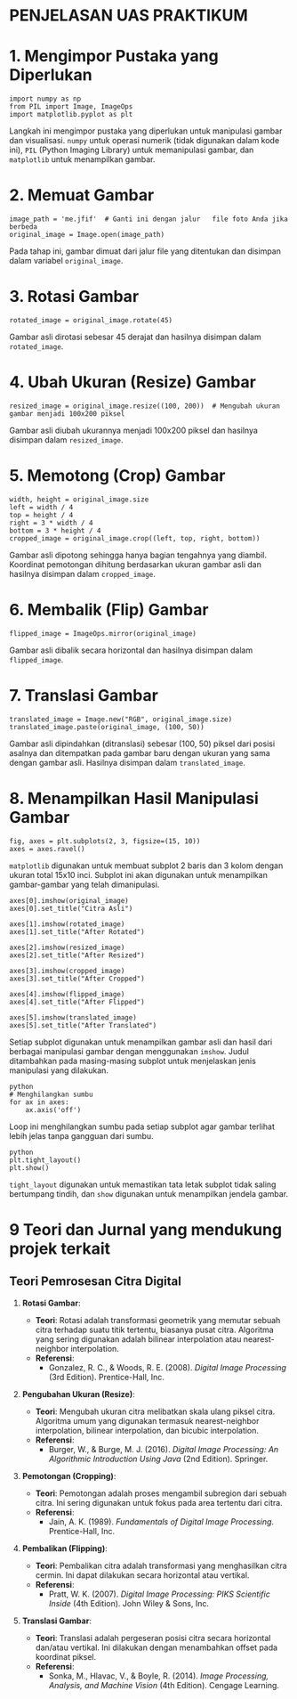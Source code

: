 
# PENJELASAN UAS PRAKTIKUM

# 1. **Mengimpor Pustaka yang Diperlukan**
    import numpy as np
    from PIL import Image, ImageOps
    import matplotlib.pyplot as plt

Langkah ini mengimpor pustaka yang diperlukan untuk manipulasi gambar dan visualisasi. `numpy` untuk operasi numerik (tidak digunakan dalam kode ini), `PIL` (Python Imaging Library) untuk memanipulasi gambar, dan `matplotlib` untuk menampilkan gambar.

# 2. **Memuat Gambar**
    image_path = 'me.jfif'  # Ganti ini dengan jalur   file foto Anda jika berbeda
    original_image = Image.open(image_path)
    
Pada tahap ini, gambar dimuat dari jalur file yang ditentukan dan disimpan dalam variabel `original_image`.

# 3. **Rotasi Gambar**
    rotated_image = original_image.rotate(45)
  
  Gambar asli dirotasi sebesar 45 derajat dan hasilnya disimpan dalam `rotated_image`.

# 4. **Ubah Ukuran (Resize) Gambar**
    resized_image = original_image.resize((100, 200))  # Mengubah ukuran gambar menjadi 100x200 piksel
    
Gambar asli diubah ukurannya menjadi 100x200 piksel dan hasilnya disimpan dalam `resized_image`.

# 5. **Memotong (Crop) Gambar**
    width, height = original_image.size
    left = width / 4
    top = height / 4
    right = 3 * width / 4
    bottom = 3 * height / 4
    cropped_image = original_image.crop((left, top, right, bottom))
    
  Gambar asli dipotong sehingga hanya bagian tengahnya yang diambil. Koordinat pemotongan dihitung berdasarkan ukuran gambar asli dan hasilnya disimpan dalam `cropped_image`.

# 6. **Membalik (Flip) Gambar**
    flipped_image = ImageOps.mirror(original_image)
    
Gambar asli dibalik secara horizontal dan hasilnya disimpan dalam `flipped_image`.

# 7. **Translasi Gambar**
    translated_image = Image.new("RGB", original_image.size)
    translated_image.paste(original_image, (100, 50))
    
Gambar asli dipindahkan (ditranslasi) sebesar (100, 50) piksel dari posisi asalnya dan ditempatkan pada gambar baru dengan ukuran yang sama dengan gambar asli. Hasilnya disimpan dalam `translated_image`.

# 8. **Menampilkan Hasil Manipulasi Gambar**
    fig, axes = plt.subplots(2, 3, figsize=(15, 10))
    axes = axes.ravel()
    
`matplotlib` digunakan untuk membuat subplot 2 baris dan 3 kolom dengan ukuran total 15x10 inci. Subplot ini akan digunakan untuk menampilkan gambar-gambar yang telah dimanipulasi.

    axes[0].imshow(original_image)
    axes[0].set_title("Citra Asli")

    axes[1].imshow(rotated_image)
    axes[1].set_title("After Rotated")

    axes[2].imshow(resized_image)
    axes[2].set_title("After Resized")

    axes[3].imshow(cropped_image)
    axes[3].set_title("After Cropped")

    axes[4].imshow(flipped_image)
    axes[4].set_title("After Flipped")

    axes[5].imshow(translated_image)
    axes[5].set_title("After Translated")

Setiap subplot digunakan untuk menampilkan gambar asli dan hasil dari berbagai manipulasi gambar dengan menggunakan `imshow`. Judul ditambahkan pada masing-masing subplot untuk menjelaskan jenis manipulasi yang dilakukan.

    python
    # Menghilangkan sumbu
    for ax in axes:
        ax.axis('off')
    
  Loop ini menghilangkan sumbu pada setiap subplot agar gambar terlihat lebih jelas tanpa gangguan dari sumbu.

    python
    plt.tight_layout()
    plt.show()
    
  `tight_layout` digunakan untuk memastikan tata letak subplot tidak saling bertumpang tindih, dan `show` digunakan untuk menampilkan jendela gambar.

# 9 Teori dan Jurnal yang mendukung projek terkait


## Teori Pemrosesan Citra Digital

1. **Rotasi Gambar**:
   - **Teori**: Rotasi adalah transformasi geometrik yang memutar sebuah citra terhadap suatu titik tertentu, biasanya pusat citra. Algoritma yang sering digunakan adalah bilinear interpolation atau nearest-neighbor interpolation.
   - **Referensi**: 
     - Gonzalez, R. C., & Woods, R. E. (2008). *Digital Image Processing* (3rd Edition). Prentice-Hall, Inc.

2. **Pengubahan Ukuran (Resize)**:
   - **Teori**: Mengubah ukuran citra melibatkan skala ulang piksel citra. Algoritma umum yang digunakan termasuk nearest-neighbor interpolation, bilinear interpolation, dan bicubic interpolation.
   - **Referensi**: 
     - Burger, W., & Burge, M. J. (2016). *Digital Image Processing: An Algorithmic Introduction Using Java* (2nd Edition). Springer.

3. **Pemotongan (Cropping)**:
   - **Teori**: Pemotongan adalah proses mengambil subregion dari sebuah citra. Ini sering digunakan untuk fokus pada area tertentu dari citra.
   - **Referensi**:
     - Jain, A. K. (1989). *Fundamentals of Digital Image Processing*. Prentice-Hall, Inc.

4. **Pembalikan (Flipping)**:
   - **Teori**: Pembalikan citra adalah transformasi yang menghasilkan citra cermin. Ini dapat dilakukan secara horizontal atau vertikal.
   - **Referensi**:
     - Pratt, W. K. (2007). *Digital Image Processing: PIKS Scientific Inside* (4th Edition). John Wiley & Sons, Inc.

5. **Translasi Gambar**:
   - **Teori**: Translasi adalah pergeseran posisi citra secara horizontal dan/atau vertikal. Ini dilakukan dengan menambahkan offset pada koordinat piksel.
   - **Referensi**:
     - Sonka, M., Hlavac, V., & Boyle, R. (2014). *Image Processing, Analysis, and Machine Vision* (4th Edition). Cengage Learning.
